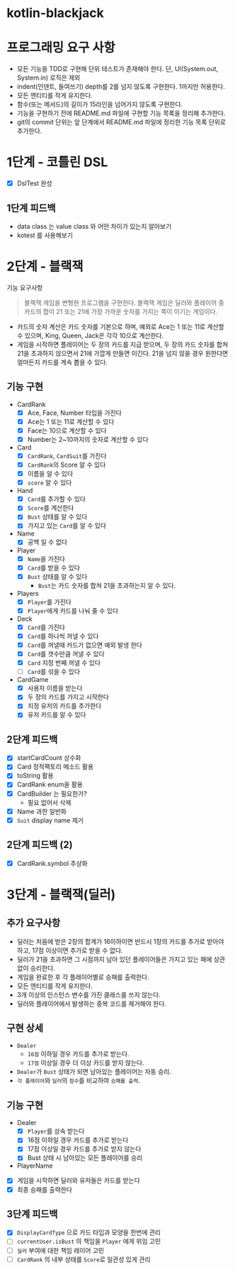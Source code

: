# kotlin-blackjack
# 프로그래밍 요구 사항
- 모든 기능을 TDD로 구현해 단위 테스트가 존재해야 한다. 단, UI(System.out, System.in) 로직은 제외
- indent(인덴트, 들여쓰기) depth를 2를 넘지 않도록 구현한다. 1까지만 허용한다.
- 모든 엔티티를 작게 유지한다.
- 함수(또는 메서드)의 길이가 15라인을 넘어가지 않도록 구현한다.
- 기능을 구현하기 전에 README.md 파일에 구현할 기능 목록을 정리해 추가한다.
- git의 commit 단위는 앞 단계에서 README.md 파일에 정리한 기능 목록 단위로 추가한다.

# 1단계 - 코틀린 DSL
- [X] DslTest 완성

## 1단계 피드백
- data class 는 value class 와 어떤 차이가 있는지 알아보기
- kotest 를 사용해보기

# 2단계 - 블랙잭
기능 요구사항
> 블랙잭 게임을 변형한 프로그램을 구현한다.
> 블랙잭 게임은 딜러와 플레이어 중 카드의 합이 21 또는 21에 가장 가까운 숫자를 가지는 쪽이 이기는 게임이다.
- 카드의 숫자 계산은 카드 숫자를 기본으로 하며, 예외로 Ace는 1 또는 11로 계산할 수 있으며, King, Queen, Jack은 각각 10으로 계산한다.
- 게임을 시작하면 플레이어는 두 장의 카드를 지급 받으며, 두 장의 카드 숫자를 합쳐 21을 초과하지 않으면서 21에 가깝게 만들면 이긴다.
  21을 넘지 않을 경우 원한다면 얼마든지 카드를 계속 뽑을 수 있다.

## 기능 구현
- CardRank
    - [X] Ace, Face, Number 타입을 가진다
    - [X] Ace는 1 또는 11로 계산할 수 있다
    - [X] Face는 10으로 계산할 수 있다
    - [X] Number는 2~10까지의 숫자로 계산할 수 있다
- Card
    - [X] `CardRank`, `CardSuit`를 가진다
    - [X] `CardRank`의 Score 알 수 있다
    - [X] 이름을 알 수 있다
    - [X] `score` 알 수 있다
- Hand
    - [X] `Card`를 추가할 수 있다
    - [X] `Score`를 계산한다
    - [X] `Bust` 상태를 알 수 있다
    - [X] 가지고 있는 `Card`를 알 수 있다
- Name
    - [X] 공백 일 수 없다
- Player
    - [X] `Name`을 가진다
    - [X] `Card`를 받을 수 있다
    - [X] `Bust` 상태를 알 수 있다
        - `Bust`는 카드 숫자를 합쳐 21을 초과하는지 알 수 있다.
- Players
    - [X] `Player`를 가진다
    - [X] `Player`에게 카드를 나눠 줄 수 있다
- Deck
    - [X] `Card`를 가진다
    - [X] `Card`를 하나씩 꺼낼 수 있다
    - [X] `Card`를 꺼낼때 카드가 없으면 예외 발생 한다
    - [X] `Card`를 갯수만큼 꺼낼 수 있다
    - [X] `Card` 지정 번째 꺼낼 수 있다
    - [ ] `Card`를 섞을 수 있다
- CardGame
  - [X] 사용자 이름을 받는다 
  - [X] 두 장의 카드를 가지고 시작한다
  - [X] 지정 유저의 카드를 추가한다
  - [X] 유저 카드를 알 수 있다

## 2단계 피드백
- [X] startCardCount 상수화
- [X] Card 정적팩토리 메소드 활용
- [X] toString 활용
- [X] CardRank enum을 활용
- [X] CardBuilder 는 필요한가?
  - 필요 없어서 삭제
- [X] Name 과한 일반화
- [X] `Suit` display name 제거 
## 2단계 피드백 (2)
- [X] CardRank.symbol 추상화

# 3단계 - 블랙잭(딜러)

## 추가 요구사항
- 딜러는 처음에 받은 2장의 합계가 16이하이면 반드시 1장의 카드를 추가로 받아야 하고, 17점 이상이면 추가로 받을 수 없다.
- 딜러가 21을 초과하면 그 시점까지 남아 있던 플레이어들은 가지고 있는 패에 상관 없이 승리한다.
- 게임을 완료한 후 각 플레이어별로 승패를 출력한다.
- 모든 엔티티를 작게 유지한다.
- 3개 이상의 인스턴스 변수를 가진 클래스를 쓰지 않는다.
- 딜러와 플레이어에서 발생하는 중복 코드를 제거해야 한다.

## 구현 상세
- `Dealer`
  - `16점` 이하일 경우 카드를 추가로 받는다.
  - `17점` 이상일 경우 더 이상 카드를 받지 않는다.
- `Dealer`가 `Bust` 상태가 되면 남아있는 플레이어는 자동 승리.
- `각 플레이어`와 `딜러`의 `점수`를 비교하여 `승패를 출력`.

## 기능 구현
- Dealer
  - [X] `Player`를 상속 받는다
  - [X] 16점 이하일 경우 카드를 추가로 받는다
  - [X] 17점 이상일 경우 카드를 추가로 받지 않는다
  - [X] Bust 상태 시 남아있는 모든 플레이어를 승리
- PlayerName
- [X] 게임을 시작하면 딜러와 유저들은 카드를 받는다
- [X] 최종 승패를 출력한다

## 3단계 피드백
- [X] `DisplayCardType` 으로 카드 타입과 모양을 한번에 관리
- [ ] `currentUser.isBust` 의 책임을 `Player` 에게 위임 고민
- [ ] `딜러` 부여에 대한 책임 레이어 고민
- [ ] `CardRank` 의 내부 상태를 `Score`로 일관성 있게 관리
